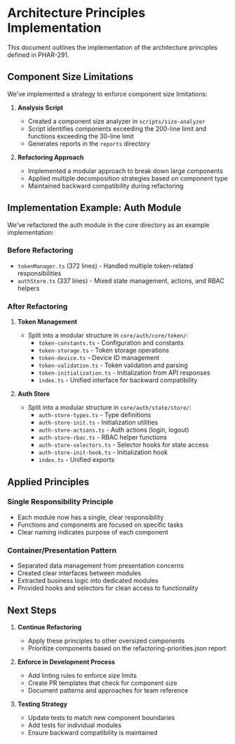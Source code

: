 # Architecture Principles Implementation

This document outlines the implementation of the architecture principles defined in PHAR-291.

## Component Size Limitations

We've implemented a strategy to enforce component size limitations:

1. **Analysis Script**
   - Created a component size analyzer in `scripts/size-analyzer`
   - Script identifies components exceeding the 200-line limit and functions exceeding the 30-line limit
   - Generates reports in the `reports` directory

2. **Refactoring Approach**
   - Implemented a modular approach to break down large components
   - Applied multiple decomposition strategies based on component type
   - Maintained backward compatibility during refactoring

## Implementation Example: Auth Module

We've refactored the auth module in the core directory as an example implementation:

### Before Refactoring

- `tokenManager.ts` (372 lines) - Handled multiple token-related responsibilities
- `authStore.ts` (337 lines) - Mixed state management, actions, and RBAC helpers

### After Refactoring

1. **Token Management**
   - Split into a modular structure in `core/auth/core/token/`:
     - `token-constants.ts` - Configuration and constants
     - `token-storage.ts` - Token storage operations
     - `token-device.ts` - Device ID management
     - `token-validation.ts` - Token validation and parsing
     - `token-initialization.ts` - Initialization from API responses
     - `index.ts` - Unified interface for backward compatibility

2. **Auth Store**
   - Split into a modular structure in `core/auth/state/store/`:
     - `auth-store-types.ts` - Type definitions
     - `auth-store-init.ts` - Initialization utilities
     - `auth-store-actions.ts` - Auth actions (login, logout)
     - `auth-store-rbac.ts` - RBAC helper functions
     - `auth-store-selectors.ts` - Selector hooks for state access
     - `auth-store-init-hook.ts` - Initialization hook
     - `index.ts` - Unified exports

## Applied Principles

### Single Responsibility Principle

- Each module now has a single, clear responsibility
- Functions and components are focused on specific tasks
- Clear naming indicates purpose of each component

### Container/Presentation Pattern

- Separated data management from presentation concerns
- Created clear interfaces between modules
- Extracted business logic into dedicated modules
- Provided hooks and selectors for clean access to functionality

## Next Steps

1. **Continue Refactoring**
   - Apply these principles to other oversized components
   - Prioritize components based on the refactoring-priorities.json report

2. **Enforce in Development Process**
   - Add linting rules to enforce size limits
   - Create PR templates that check for component size
   - Document patterns and approaches for team reference

3. **Testing Strategy**
   - Update tests to match new component boundaries
   - Add tests for individual modules
   - Ensure backward compatibility is maintained
